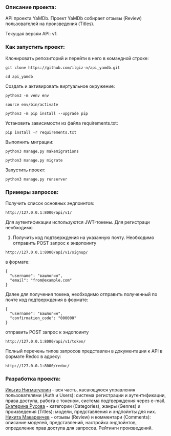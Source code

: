 ### Описание проекта:
API проекта  YaMDb.
Проект YaMDb собирает отзывы (Review) пользователей на произведения (Titles). 

Текущая версяи API: v1.


### Как запустить проект:

Клонировать репозиторий и перейти в него в командной строке:

```
git clone https://github.com/ilgiz-n/api_yamdb.git
```

```
cd api_yamdb
```

Cоздать и активировать виртуальное окружение:

```
python3 -m venv env
```

```
source env/bin/activate
```

```
python3 -m pip install --upgrade pip
```

Установить зависимости из файла requirements.txt:

```
pip install -r requirements.txt
```

Выполнить миграции:

```
python3 manage.py makemigrations
```

```
python3 manage.py migrate
```

Запустить проект:

```
python3 manage.py runserver
```

### Примеры запросов:

Получить список основных эндпоинтов:

```
http://127.0.0.1:8000/api/v1/
```

Для аутентификации используются JWT-токены.
Для регистраци необходимо 
1. Получить код подтверждения на указанную почту.
Необходимо отправить POST запрос к эндопоинту

```
http://127.0.0.1:8000/api/v1/signup/
```

в формате:

```
{
  "username": "вашлогин",
  "email": "from@example.com"
}

```

Далее для получения токена, необходимо отправить полученный по почте код подтверждения в формате:


```
{
  "username": "вашлогин",
  "confirmation_code": "000000"
}
```

отправить POST запрос к эндопоинту


```
http://127.0.0.1:8000/api/v1/token/
```

Полный перечень типов запросов представлен
в документации к API в формате Redoc в адресу:

```
http://127.0.0.1:8000/redoc/
```

### Разработка проекта: 

[Ильгиз Нигматуллин](https://github.com/ilgiz-n) - вся часть, касающуюся управления пользователями (Auth и Users): система регистрации и аутентификации, права доступа, работа с токеном, система подтверждения через e-mail.
[Екатерина Русова](https://github.com/Rukate) - категории (Categories), жанры (Genres) и произведения (Titles): модели, представления и эндпойнты для них.
[Никита Макареичев](https://github.com/NikitaMakareichev) - отзывы (Review) и комментари (Comments): описание моделей, представлений, настройка эндпойнтов, определение прав доступа для запросов. Рейтинги произведений.